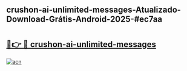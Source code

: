 ## crushon-ai-unlimited-messages-Atualizado-Download-Grátis-Android-2025-#ec7aa

# <h2><a href="https://ainizakaria.my?title=crushon-ai-unlimited-messages&ref=20M">🔗👉 🔴 crushon-ai-unlimited-messages</a></h2>

[![acn](https://github.com/user-attachments/assets/0f9c940e-d8b0-45ae-aac7-cd30a18b3e1c)](https://ainizakaria.my?title=crushon-ai-unlimited-messages&ref=20M)

